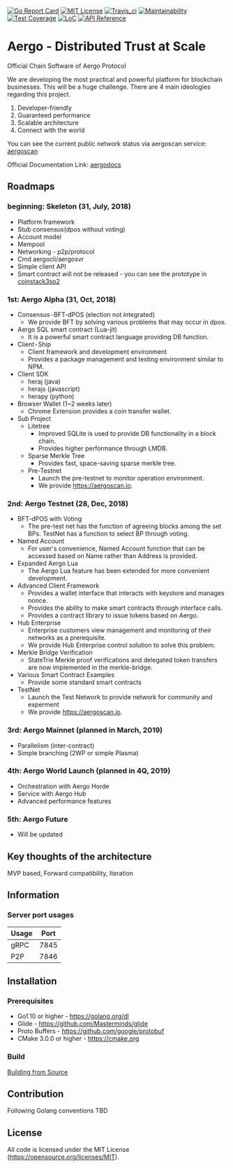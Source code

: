 [![Go Report Card](https://goreportcard.com/badge/github.com/aergoio/aergo)](https://goreportcard.com/report/github.com/aergoio/aergo)
[![MIT License](https://img.shields.io/badge/license-MIT-blue.svg)](https://opensource.org/licenses/MIT)
[![Travis_ci](https://travis-ci.org/aergoio/aergo.svg?branch=master)](https://travis-ci.org/aergoio/aergo)
[![Maintainability](https://api.codeclimate.com/v1/badges/8ae0a363155bd9e8bccb/maintainability)](https://codeclimate.com/github/aergoio/aergo/maintainability)
[![Test Coverage](https://api.codeclimate.com/v1/badges/8ae0a363155bd9e8bccb/test_coverage)](https://codeclimate.com/github/aergoio/aergo/test_coverage)
[![LoC](https://tokei.rs/b1/github/aergoio/aergo)](https://github.com/aergoio/aergo)
[![API Reference](https://godoc.org/github.com/aergoio/aergo?status.svg)](https://godoc.org/github.com/aergoio/aergo)

# Aergo - Distributed Trust at Scale

Official Chain Software of Aergo Protocol

We are developing the most practical and powerful platform for blockchain businesses. This will be a huge challenge. There are 4 main ideologies regarding this project.

1. Developer-friendly
2. Guaranteed performance
3. Scalable architecture
4. Connect with the world

You can see the current public network status via aergoscan service: [aergoscan](https://aergoscan.io)

Official Documentation Link: [aergodocs](http://docs.aergo.io)

## Roadmaps

### beginning: Skeleton (31, July, 2018)
* Platform framework
* Stub consensus(dpos without voting)
* Account model
* Mempool
* Networking - p2p/protocol
* Cmd aergocli/aergosvr
* Simple client API
* Smart contract will not be released - you can see the prototype in [coinstack3sp2](https://github.com/coinstack/coinstackd)

### 1st: Aergo Alpha (31, Oct, 2018)
* Consensus - BFT-dPOS (election not integrated)
  * We provide BFT by solving various problems that may occur in dpos.
* Aergo SQL smart contract (Lua-jit)
  * It is a powerful smart contract language providing DB function.
* Client - Ship
  * Client framework and development environment
  * Provides a package management and testing environment similar to NPM.
* Client SDK
  * heraj (java)
  * herajs (javascript)
  * herapy (python)
* Browser Wallet (1~2 weeks later)
  * Chrome Extension provides a coin transfer wallet.
* Sub Project
  * Litetree
    * Improved SQLite is used to provide DB functionality in a block chain.
    * Provides higher performance through LMDB.
  * Sparse Merkle Tree
    * Provides fast, space-saving sparse merkle tree.
  * Pre-Testnet
    * Launch the pre-testnet to monitor operation environment.
    * We provide https://aergoscan.io.

### 2nd: Aergo Testnet (28, Dec, 2018)
* BFT-dPOS with Voting
  * The pre-test net has the function of agreeing blocks among the set BPs. TestNet has a function to select BP through voting.
* Named Account
  * For user's convenience, Named Account function that can be accessed based on Name rather than Address is provided.
* Expanded Aergo Lua
  * The Aergo Lua feature has been extended for more convenient development.
* Advanced Client Framework
  * Provides a wallet interface that interacts with keystore and manages nonce.
  * Provides the ability to make smart contracts through interface calls.
  * Provides a contract library to issue tokens based on Aergo.
* Hub Enterprise
  * Enterprise customers view management and monitoring of their networks as a prerequisite.
  * We provide Hub Enterprise control solution to solve this problem.
* Merkle Bridge Verification
  * StateTrie Merkle proof verifications and delegated token transfers are now implemented in the merkle-bridge.
* Various Smart Contract Examples
  * Provide some standard smart contracts
* TestNet
  * Launch the Test Network to provide network for community and experment
  * We provide https://aergoscan.io.

### 3rd: Aergo Mainnet (planned in March, 2019)
* Parallelism (inter-contract)
* Simple branching (2WP or simple Plasma)

### 4th: Aergo World Launch (planned in 4Q, 2019)
* Orchestration with Aergo Horde
* Service with Aergo Hub
* Advanced performance features

### 5th: Aergo Future
* Will be updated

## Key thoughts of the architecture

MVP based, Forward compatibility, Iteration

## Information

### Server port usages

| Usage | Port |
|-------|------|
|  gRPC | 7845 |
|  P2P  | 7846 |

## Installation

### Prerequisites

* Go1.10 or higher - https://golang.org/dl
* Glide - https://github.com/Masterminds/glide
* Proto Buffers - https://github.com/google/protobuf
* CMake 3.0.0 or higher - https://cmake.org

### Build

[Building from Source](https://docs.aergo.io/en/latest/contribution/building-from-source.html)

## Contribution

Following Golang conventions
TBD

## License

All code is licensed under the MIT License (https://opensource.org/licenses/MIT).
